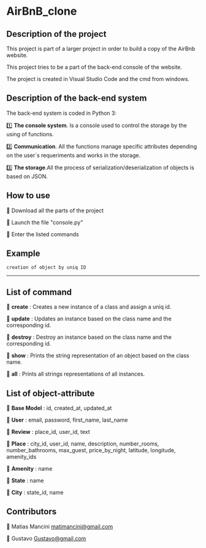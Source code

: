 # AirBnB_clone

## Description of the project

This project is part of a larger project in order to build a copy of the AirBnb website.

This project tries to be a part of the back-end console of the website. 

The project is created in Visual Studio Code and the cmd from windows.

## Description of the back-end system
The back-end system is coded in Python 3:

:one: **The console system**. Is a console used to control the storage by the using of functions.
      
:two: **Communication**. All the functions manage specific attributes depending on the user´s requeriments and works in the storage.
      
:three: **The storage**.All the process of serialization/deserialization of objects is based on JSON.

## How to use

:small_blue_diamond:  Download all the parts of the project

:small_blue_diamond:  Launch the file "console.py"

:small_blue_diamond:  Enter the listed commands

## Example

```creation of object by uniq ID```

***********

## List of command
:small_blue_diamond: **create** : Creates a new instance of a class and assign a uniq id.

:small_blue_diamond: **update** : Updates an instance based on the class name and the corresponding id.

:small_blue_diamond: **destroy** : Destroy an instance based on the class name and the corresponding id.

:small_blue_diamond: **show** : Prints the string representation of an object based on the class name.

:small_blue_diamond: **all** : Prints all strings representations of all instances.
 
## List of object-attribute

:small_blue_diamond: **Base Model** : id, created_at, updated_at

:small_blue_diamond: **User** : email, password, first_name, last_name

:small_blue_diamond: **Review** : place_id, user_id, text

:small_blue_diamond: **Place** : city_id, user_id, name, description, number_rooms, number_bathrooms, max_guest, price_by_night, latitude, longitude, amenity_ids

:small_blue_diamond: **Amenity** : name

:small_blue_diamond: **State** : name

:small_blue_diamond: **City** : state_id, name

## Contributors
:small_orange_diamond: Matias Mancini <matimancini@gmail.com>

:small_orange_diamond: Gustavo <Gustavo@gmail.com>
